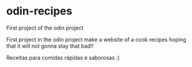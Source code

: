 # odin-recipes
First project of the odin project

First project in the odin project 
make a website of a cook recipes
hoping that it will not gonna stay that bad!!

Receitas para comidas rápidas e saborosas :)
